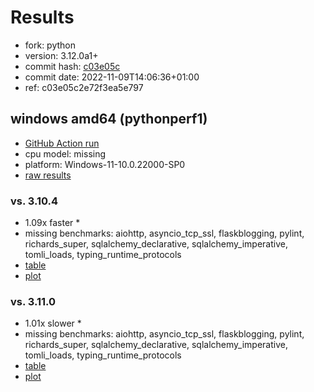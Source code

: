 # Results

- fork: python
- version: 3.12.0a1+
- commit hash: [c03e05c](https://github.com/python/cpython/commit/c03e05c)
- commit date: 2022-11-09T14:06:36+01:00
- ref: c03e05c2e72f3ea5e797

## windows amd64 (pythonperf1)

- [GitHub Action run](https://github.com/faster-cpython/benchmarking/actions/runs/4577638462)
- cpu model: missing
- platform: Windows-11-10.0.22000-SP0
- [raw results](bm-20221109-pythonperf1-amd64-python-c03e05c2e72f3ea5e797-3.12.0a1%2B-c03e05c.json)

### vs. 3.10.4

- 1.09x faster \*
- missing benchmarks: aiohttp, asyncio_tcp_ssl, flaskblogging, pylint, richards_super, sqlalchemy_declarative, sqlalchemy_imperative, tomli_loads, typing_runtime_protocols
- [table](bm-20221109-pythonperf1-amd64-python-c03e05c2e72f3ea5e797-3.12.0a1%2B-c03e05c-vs-3.10.4.md)
- [plot](bm-20221109-pythonperf1-amd64-python-c03e05c2e72f3ea5e797-3.12.0a1%2B-c03e05c-vs-3.10.4.png)

### vs. 3.11.0

- 1.01x slower \*
- missing benchmarks: aiohttp, asyncio_tcp_ssl, flaskblogging, pylint, richards_super, sqlalchemy_declarative, sqlalchemy_imperative, tomli_loads, typing_runtime_protocols
- [table](bm-20221109-pythonperf1-amd64-python-c03e05c2e72f3ea5e797-3.12.0a1%2B-c03e05c-vs-3.11.0.md)
- [plot](bm-20221109-pythonperf1-amd64-python-c03e05c2e72f3ea5e797-3.12.0a1%2B-c03e05c-vs-3.11.0.png)

